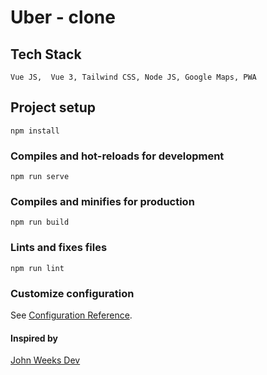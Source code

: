 # Uber - clone

## Tech Stack
```
Vue JS,  Vue 3, Tailwind CSS, Node JS, Google Maps, PWA
```

## Project setup
```
npm install
```

### Compiles and hot-reloads for development
```
npm run serve
```

### Compiles and minifies for production
```
npm run build
```

### Lints and fixes files
```
npm run lint
```

### Customize configuration
See [Configuration Reference](https://cli.vuejs.org/config/).


#### Inspired by 
[John Weeks Dev](https://www.youtube.com/watch?v=zXpr8zaK2eA&list=WL&index=67)
